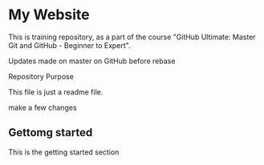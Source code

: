 # My Website

This is training repository, as a part of the course "GitHub Ultimate: Master Git and GitHub - Beginner to Expert".

Updates made on master on GitHub before rebase

Repository Purpose 

This file is just a readme file.

make a few changes

## Gettomg started

This is the getting started section
